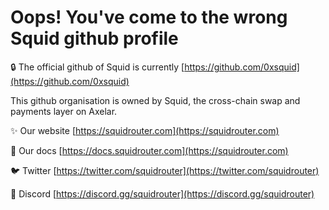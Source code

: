 # Oops! You've come to the wrong Squid github profile 

🔒 The official github of Squid is currently [https://github.com/0xsquid](https://github.com/0xsquid)

This github organisation is owned by Squid, the cross-chain swap and payments layer on Axelar.

✨ Our website [https://squidrouter.com](https://squidrouter.com)

📄 Our docs [https://docs.squidrouter.com](https://squidrouter.com)

🐦 Twitter [https://twitter.com/squidrouter](https://twitter.com/squidrouter)

🤖 Discord [https://discord.gg/squidrouter](https://discord.gg/squidrouter)
